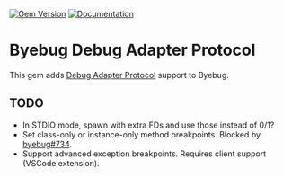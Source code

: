 [![Gem Version](https://badge.fury.io/rb/byebug-dap.svg)](https://badge.fury.io/rb/byebug-dap) [![Documentation](https://img.shields.io/static/v1?label=docs&message=master&color=informational&style=flat)](https://firelizzard.gitlab.io/byebug-dap/)

# Byebug Debug Adapter Protocol

This gem adds [Debug Adapter
Protocol](https://microsoft.github.io/debug-adapter-protocol) support to Byebug.

## TODO

- In STDIO mode, spawn with extra FDs and use those instead of 0/1?
- Set class-only or instance-only method breakpoints. Blocked by
  [byebug#734](https://github.com/deivid-rodriguez/byebug/issues/734).
- Support advanced exception breakpoints. Requires client support (VSCode
  extension).
